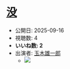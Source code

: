 # [没](https://www.youtube.com/watch?v=5XYepOi8W9g)
-   公開日: 2025-09-16
-   視聴数: 4
-   **いいね数: 2**
-   出演者: [玉木雄一郎](/rehacq_fan/people/玉木雄一郎 "wikilink")
    - [![](https://img.youtube.com/vi/5XYepOi8W9g/hqdefault.jpg)](https://www.youtube.com/watch?v=5XYepOi8W9g)
